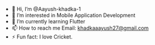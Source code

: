 - 👋 Hi, I’m @Aayush-khadka-1
- 👀 I’m interested in Mobile Application Development
- 🌱 I’m currently learning Flutter
- 📫 How to reach me Email: khadkaaayush27@gmail.com
- ⚡ Fun fact: I love Cricket.

<!---
Aayush-khadka-1/Aayush-khadka-1 is a ✨ special ✨ repository because its `README.md` (this file) appears on your GitHub profile.
You can click the Preview link to take a look at your changes.
--->
